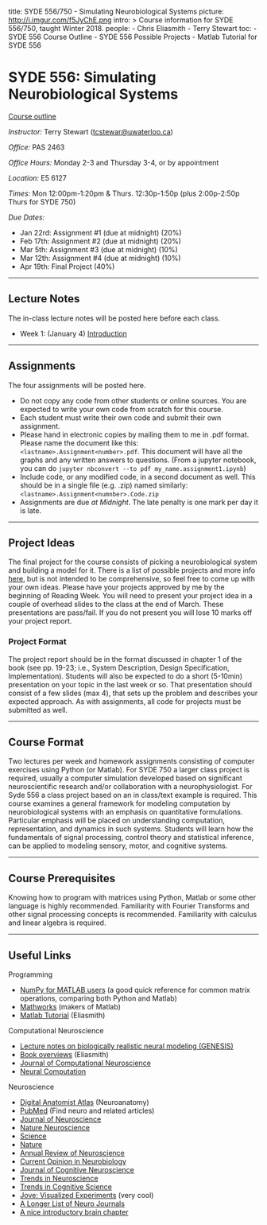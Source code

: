 title: SYDE 556/750 - Simulating Neurobiological Systems
picture: http://i.imgur.com/f5JyChE.png
intro: >
    Course information for SYDE 556/750, taught Winter 2018.
people:
    - Chris Eliasmith
    - Terry Stewart
toc:
    - SYDE 556 Course Outline
    - SYDE 556 Possible Projects
    - Matlab Tutorial for SYDE 556

#  SYDE 556: Simulating Neurobiological Systems

[Course outline](/courses/syde-750/syde-556-course-outline.html)

_Instructor:_ Terry Stewart ([tcstewar@uwaterloo.ca](mailto:tcstewar@uwaterloo.ca))

_Office:_ PAS 2463

_Office Hours:_ Monday 2-3 and Thursday 3-4, or by appointment

_Location:_ E5 6127

_Times:_ Mon 12:00pm-1:20pm & Thurs. 12:30p-1:50p (plus 2:00p-2:50p Thurs for SYDE 750)

_Due Dates:_ 

 * Jan 22rd: Assignment #1 (due at midnight) (20%)
 * Feb 17th: Assignment #2 (due at midnight) (20%) 
 * Mar 5th: Assignment #3 (due at midnight) (10%)
 * Mar 12th: Assignment #4 (due at midnight) (10%)
 * Apr 19th: Final Project (40%)


* * *

## Lecture Notes

The in-class lecture notes will be posted here before each class.

 * Week 1: (January 4) [Introduction](http://nbviewer.ipython.org/github/tcstewar/syde556-1/blob/master/SYDE%20556%20Lecture%201%20Introduction.ipynb)

* * *

##  Assignments

The four assignments will be posted here. 

 * Do not copy any code from other students or online sources.  You are expected to write your own code from scratch for this course.
 * Each student must write their own code and submit their own assignment.
 * Please hand in electronic copies by mailing them to me in .pdf format.  Please name the document like this: `<lastname>.Assignment<number>.pdf`.  This document will have all the graphs and any written answers to questions. (From a jupyter notebook, you can do ```jupyter nbconvert --to pdf my_name.assignment1.ipynb```)
 * Include code, or any modified code, in a second document as well.  This should be in a single file (e.g. .zip) named similarly: `<lastname>.Assignment<numnber>.Code.zip`
 * Assignments are due _at Midnight_.  The late penalty is one mark per day it is late.

  
* * *

## Project Ideas

The final project for the course consists of picking a neurobiological system and
building a model for it.  There is a list of possible projects and more info [here](/research/syde-750/syde-556-possible-projects.html),
but is not intended to be comprehensive, so feel free to come up with your own ideas.
Please have your projects approved by me by the beginning of Reading Week.  You will need to present your project idea in a couple of overhead slides to the class at the end of March.  These presentations are pass/fail. If you do not present you will lose 10 marks off your project report.

### Project Format

The project report should be in the format discussed in chapter 1 of the book
(see pp. 19-23; i.e., System Description, Design Specification,
Implementation). Students will also be expected to do a short (5-10min)
presentation on your topic in the last week or so.  That presentation should consist of a few slides (max 4), that sets up the problem and describes your expected approach. As with assignments, all code for projects must be submitted as well.

* * *

## Course Format

Two lectures per week and homework assignments consisting of computer
exercises using Python (or Matlab). For SYDE 750 a larger class project is required, usually a
computer simulation developed based on significant neuroscientific research
and/or collaboration with a neurophysiologist. For Syde 556 a class project
based on an in class/text example is required. This course examines a general
framework for modeling computation by neurobiological systems with an emphasis
on quantitative formulations. Particular emphasis will be placed on
understanding computation, representation, and dynamics in such systems.
Students will learn how the fundamentals of signal processing, control theory
and statistical inference, can be applied to modeling sensory, motor, and
cognitive systems.

* * *

## Course Prerequisites

Knowing how to program with matrices using Python, Matlab or some other language is highly 
recommended. Familiarity with Fourier Transforms and other signal processing concepts is recommended.
Familiarity with calculus and linear algebra is required.

* * *

## Useful Links

Programming

* [NumPy for MATLAB users](http://wiki.scipy.org/NumPy_for_Matlab_Users) (a good quick reference for common matrix operations, comparing both Python and Matlab)
* [Mathworks](http://www.mathworks.com/) (makers of Matlab)
* [Matlab Tutorial](/courses/syde-750/matlab-tutorial-for-syde-556.html) (Eliasmith)

Computational Neuroscience

* [Lecture notes on biologically realistic neural modeling (GENESIS) ](http://www.genesis-sim.org/GENESIS/)
* [Book overviews](/research/theoretical-neuroscience/comments-on-theoretical-neuroscience-books.html) (Eliasmith)
* [Journal of Computational Neuroscience](http://webdev.uwaterloo.ca/ejournals/stats?ejournal_id=7213&navbar=uw&navbase=tug.lib.uwaterloo.ca)
* [Neural Computation](http://webdev.uwaterloo.ca/ejournals/stats?ejournal_id=4796&navbar=uw&navbase=tug.lib.uwaterloo.ca)

Neuroscience

* [Digital Anatomist Atlas](http://www9.biostr.washington.edu/da.html) (Neuroanatomy)
* [PubMed](http://www.ncbi.nlm.nih.gov/entrez/query.fcgi) (Find neuro and related articles)
* [Journal of Neuroscience](http://webdev.uwaterloo.ca/ejournals/stats?ejournal_id=3870&navbar=uw&navbase=tug.lib.uwaterloo.ca)
* [Nature Neuroscience](http://webdev.uwaterloo.ca/ejournals/stats?ejournal_id=9650&navbar=uw&navbase=tug.lib.uwaterloo.ca)
* [Science](http://webdev.uwaterloo.ca/ejournals/stats?ejournal_id=7892&navbar=uw&navbase=tug.lib.uwaterloo.ca)
* [Nature](http://webdev.uwaterloo.ca/ejournals/stats?ejournal_id=7884&navbar=uw&navbase=tug.lib.uwaterloo.ca)
* [Annual Review of Neuroscience](http://webdev.uwaterloo.ca/ejournals/stats?ejournal_id=386&navbar=uw&navbase=tug.lib.uwaterloo.ca)
* [Current Opinion in Neurobiology](http://webdev.uwaterloo.ca/ejournals/stats?ejournal_id=1627&navbar=uw&navbase=tug.lib.uwaterloo.ca)
* [Journal of Cognitive Neuroscience](http://webdev.uwaterloo.ca/ejournals/stats?ejournal_id=3419&navbar=uw&navbase=tug.lib.uwaterloo.ca)
* [Trends in Neuroscience](http://webdev.uwaterloo.ca/ejournals/stats?ejournal_id=6271&navbar=uw&navbase=tug.lib.uwaterloo.ca)
* [Trends in Cognitive Science](http://webdev.uwaterloo.ca/ejournals/stats?ejournal_id=6264&navbar=uw&navbase=tug.lib.uwaterloo.ca)
* [Jove: Visualized Experiments](http://www.jove.com/index/browse.stp?Tag=Neuroscience&sn=BID21) (very cool)
* [A Longer List of Neuro Journals](http://thalamus.wustl.edu/journals.html)
* [A nice introductory brain chapter](http://williamcalvin.com/bk7/bk7ch6.htm)
